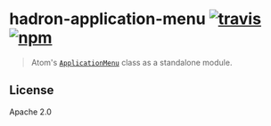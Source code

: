# hadron-application-menu [![travis][travis_img]][travis_url] [![npm][npm_img]][npm_url]

> Atom's [`ApplicationMenu`](https://github.com/atom/atom/blob/master/src/browser/application-menu.coffee) class as a standalone module.

## License

Apache 2.0

[travis_img]: https://img.shields.io/travis/mongodb-js/hadron-application-menu.svg
[travis_url]: https://travis-ci.org/mongodb-js/hadron-application-menu
[npm_img]: https://img.shields.io/npm/v/hadron-application-menu.svg
[npm_url]: https://npmjs.org/package/hadron-application-menu
